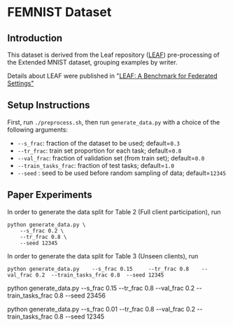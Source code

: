 # FEMNIST Dataset

## Introduction
This dataset is derived from the Leaf repository
([LEAF](https://github.com/TalwalkarLab/leaf)) pre-processing of the
Extended MNIST dataset, grouping examples by writer.

Details about LEAF were published in
"[LEAF: A Benchmark for Federated Settings"](https://arxiv.org/abs/1812.01097)

## Setup Instructions

First, run `./preprocess.sh`, then run `generate_data.py` with a choice of the following arguments:

- ```--s_frac```: fraction of the dataset to be used; default=``0.3``
- ```--tr_frac```: train set proportion for each task; default=``0.8``
- ```--val_frac```: fraction of validation set (from train set); default=`0.0`
- ```--train_tasks_frac```: fraction of test tasks; default=``1.0``
- ```--seed``` : seed to be used before random sampling of data; default=``12345``

## Paper Experiments

In order to generate the data split for Table 2 (Full client participation), run

```
python generate_data.py \
    --s_frac 0.2 \
    --tr_frac 0.8 \
    --seed 12345
```

In order to generate the data split for Table 3 (Unseen clients), run

```
python generate_data.py    --s_frac 0.15     --tr_frac 0.8    --val_frac 0.2  --train_tasks_frac 0.8  --seed 12345
```

python generate_data.py    --s_frac 0.15     --tr_frac 0.8    --val_frac 0.2  --train_tasks_frac 0.8  --seed 23456


python generate_data.py    --s_frac 0.01     --tr_frac 0.8     --val_frac 0.2     --train_tasks_frac 0.8     --seed 12345
